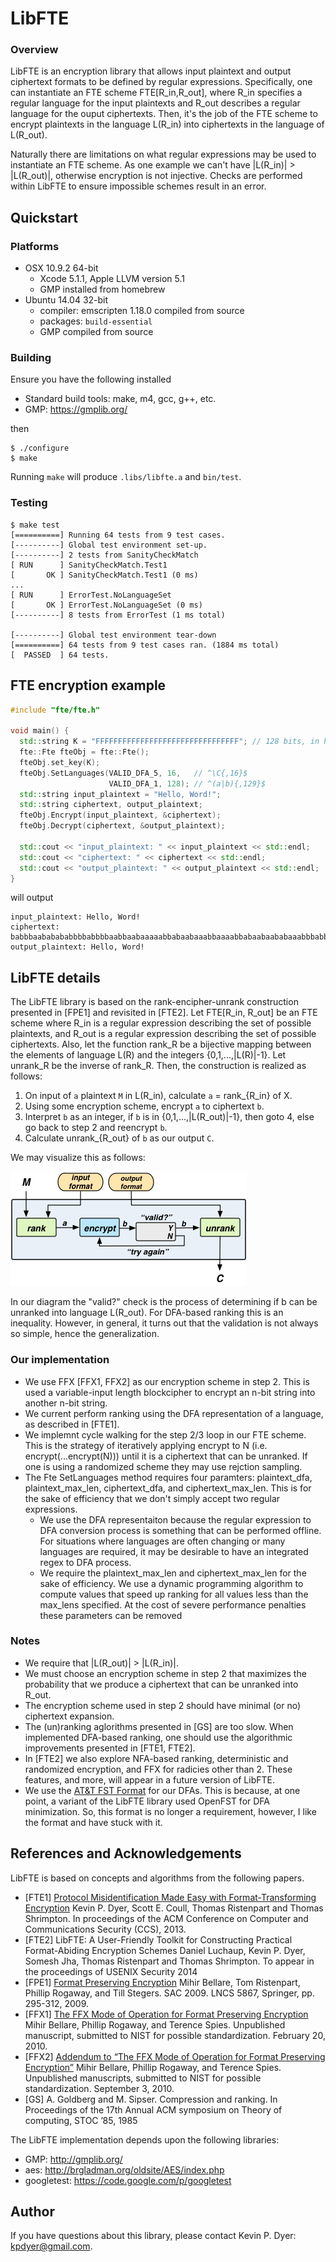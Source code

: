 LibFTE
======

### Overview

LibFTE is an encryption library that allows input plaintext and output ciphertext formats to be defined by regular expressions.
Specifically, one can instantiate an FTE scheme FTE[R_in,R_out], where R_in specifies a regular language for the input plaintexts and R_out describes a regular language for the ouput ciphertexts.
Then, it's the job of the FTE scheme to encrypt plaintexts in the language L(R_in) into ciphertexts in the language of L(R_out).

Naturally there are limitations on what regular expressions may be used to instantiate an FTE scheme.
As one example we can't have |L(R_in)| > |L(R_out)|, otherwise encryption is not injective.
Checks are performed within LibFTE to ensure impossible schemes result in an error.

Quickstart
----------

### Platforms

* OSX 10.9.2 64-bit
    * Xcode 5.1.1, Apple LLVM version 5.1
    * GMP installed from homebrew
* Ubuntu 14.04 32-bit
    * compiler: emscripten 1.18.0 compiled from source
    * packages: ```build-essential```
    * GMP compiled from source

### Building

Ensure you have the following installed

* Standard build tools: make, m4, gcc, g++, etc.
* GMP: https://gmplib.org/

then

```shell
$ ./configure
$ make
```

Running ```make``` will produce ```.libs/libfte.a``` and ```bin/test```.

### Testing

```shell
$ make test
[==========] Running 64 tests from 9 test cases.
[----------] Global test environment set-up.
[----------] 2 tests from SanityCheckMatch
[ RUN      ] SanityCheckMatch.Test1
[       OK ] SanityCheckMatch.Test1 (0 ms)
...
[ RUN      ] ErrorTest.NoLanguageSet
[       OK ] ErrorTest.NoLanguageSet (0 ms)
[----------] 8 tests from ErrorTest (1 ms total)

[----------] Global test environment tear-down
[==========] 64 tests from 9 test cases ran. (1884 ms total)
[  PASSED  ] 64 tests.
```

FTE encryption example
----------------------

```c++
#include "fte/fte.h"

void main() {
  std::string K = "FFFFFFFFFFFFFFFFFFFFFFFFFFFFFFFF"; // 128 bits, in hex
  fte::Fte fteObj = fte::Fte();
  fteObj.set_key(K);
  fteObj.SetLanguages(VALID_DFA_5, 16,   // ^\C{,16}$
                      VALID_DFA_1, 128); // ^(a|b){,129}$
  std::string input_plaintext = "Hello, Word!";
  std::string ciphertext, output_plaintext;
  fteObj.Encrypt(input_plaintext, &ciphertext);
  fteObj.Decrypt(ciphertext, &output_plaintext);

  std::cout << "input_plaintext: " << input_plaintext << std::endl;
  std::cout << "ciphertext: " << ciphertext << std::endl;
  std::cout << "output_plaintext: " << output_plaintext << std::endl;
}
```

will output

```shell
input_plaintext: Hello, Word!
ciphertext: babbbaababababbbbabbbbaabbaabaaaaabbabaabaaabbaaaabbabaabaababaaabbbabbbaabababaaabbaabababbbbbbaabbbaaaaaaabbbbbabaabbbaaaabab
output_plaintext: Hello, Word!
```

LibFTE details
--------------

The LibFTE library is based on the rank-encipher-unrank construction presented in [FPE1] and revisited in [FTE2].
Let FTE[R_in, R_out] be an FTE scheme where R_in is a regular expression describing the set of possible plaintexts, and R_out is a regular expression describing the set of possible ciphertexts.
Also, let the function rank_R be a bijective mapping between the elements of language L(R) and the integers {0,1,...,|L(R)|-1}.
Let unrank_R be the inverse of rank_R.
Then, the construction is realized as follows:

1. On input of ```a``` plaintext ```M``` in L(R_in), calculate ```a``` = rank_{R_in} of X.
2. Using some encryption scheme, encrypt ```a``` to ciphertext ```b```.
3. Interpret ```b``` as an integer, if ```b``` is in {0,1,...,|L(R_out)|-1}, then goto 4, else go back to step 2 and reencrypt ```b```.
4. Calculate unrank_{R_out} of ```b``` as our output ```C```.

We may visualize this as follows:

![LibFTE rank-encipher-urank construction](images/fte-workflow.png "The rank-encipher-unrank approach to Format-Transforming Encryption.")

In our diagram the "valid?" check is the process of determining if b can be unranked into language L(R_out).
For DFA-based ranking this is an inequality.
However, in general, it turns out that the validation is not always so simple, hence the generalization.

### Our implementation

* We use FFX [FFX1, FFX2] as our encryption scheme in step 2. This is used a variable-input length blockcipher to encrypt an n-bit string into another n-bit string.
* We current perform ranking using the DFA representation of a language, as described in [FTE1].
* We implemnt cycle walking for the step 2/3 loop in our FTE scheme. This is the strategy of iteratively applying encrypt to N (i.e. encrypt(...encrypt(N))) until it is a ciphertext that can be unranked. If one is using a randomized scheme they may use rejction sampling.
* The Fte SetLanguages method requires four paramters: plaintext_dfa, plaintext_max_len, ciphertext_dfa, and ciphertext_max_len. This is for the sake of efficiency that we don't simply accept two regular expressions.
    * We use the DFA representaiton because the regular expression to DFA conversion process is something that can be performed offline. For situations where languages are often changing or many languages are required, it may be desirable to have an integrated regex to DFA process.
    * We require the plaintext_max_len and ciphertext_max_len for the sake of efficiency. We use a dynamic programming algorithm to compute values that speed up ranking for all values less than the max_lens specified. At the cost of severe performance penalties these parameters can be removed

### Notes

* We require that |L(R_out)| > |L(R_in)|.
* We must choose an encryption scheme in step 2 that maximizes the probability that we produce a ciphertext that can be unranked into R_out.
* The encryption scheme used in step 2 should have minimal (or no) ciphertext expansion.
* The (un)ranking aglorithms presented in [GS] are too slow. When implemented DFA-based ranking, one should use the algorithmic improvements presented in [FTE1, FTE2].
* In [FTE2] we also explore NFA-based ranking, deterministic and randomized encryption, and FFX for radicies other than 2. These features, and more, will appear in a future version of LibFTE.
* We use the [AT&T FST Format](http://www2.research.att.com/~fsmtools/fsm/man4/fsm.5.html) for our DFAs. This is because, at one point, a variant of the LibFTE library used OpenFST for DFA minimization. So, this format is no longer a requirement, however, I like the format and have stuck with it.

References and Acknowledgements
-------------------------------

LibFTE is based on concepts and algorithms from the following papers.

* [FTE1] [Protocol Misidentification Made Easy with Format-Transforming Encryption](http://eprint.iacr.org/2012/494.pdf)
Kevin P. Dyer, Scott E. Coull, Thomas Ristenpart and Thomas Shrimpton.
In proceedings of the ACM Conference on Computer and Communications Security (CCS), 2013. 
* [FTE2] LibFTE: A User-Friendly Toolkit for Constructing Practical Format-Abiding Encryption Schemes
Daniel Luchaup, Kevin P. Dyer, Somesh Jha, Thomas Ristenpart and Thomas Shrimpton.
To appear in the proceedings of USENIX Security 2014
* [FPE1] [Format Preserving Encryption](http://eprint.iacr.org/2009/251.pdf)
Mihir Bellare, Tom Ristenpart, Phillip Rogaway, and Till Stegers. SAC 2009. LNCS 5867, Springer, pp. 295-312, 2009.
* [FFX1] [The FFX Mode of Operation for Format Preserving Encryption](http://csrc.nist.gov/groups/ST/toolkit/BCM/documents/proposedmodes/ffx/ffx-spec.pdf)
Mihir Bellare, Phillip Rogaway, and Terence Spies. Unpublished manuscript, submitted to NIST for possible standardization. February 20, 2010.
* [FFX2] [Addendum to “The FFX Mode of Operation for Format Preserving Encryption”](http://csrc.nist.gov/groups/ST/toolkit/BCM/documents/proposedmodes/ffx/ffx-spec2.pdf)
Mihir Bellare, Phillip Rogaway, and Terence Spies. Unpublished manuscripts, submitted to NIST for possible standardization. September 3, 2010.
* [GS] A. Goldberg and M. Sipser. Compression and ranking. In Proceedings of the 17th Annual ACM symposium on Theory of computing, STOC ’85, 1985

The LibFTE implementation depends upon the following libraries:

* GMP: http://gmplib.org/
* aes: http://brgladman.org/oldsite/AES/index.php
* googletest: https://code.google.com/p/googletest

Author
------

If you have questions about this library, please contact Kevin P. Dyer: kpdyer@gmail.com.
